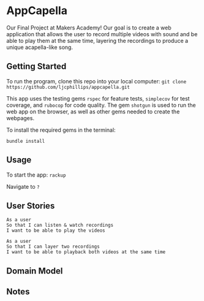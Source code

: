 # AppCapella

Our Final Project at Makers Academy! Our goal is to create a web application that allows the user to record multiple videos with sound and be able to play them at the same time, layering the recordings to produce a unique acapella-like song.

## Getting Started
To run the program, clone this repo into your local computer:
`git clone https://github.com/ljcphillips/appcapella.git`

This app uses the testing gems `rspec` for feature tests, `simplecov` for test coverage, and `rubocop` for code quality. The gem `shotgun` is used to run the web app on the browser, as well as other gems needed to create the webpages.

To install the required gems in the terminal:
```
bundle install
```

## Usage
To start the app: `rackup`

Navigate to `?`

## User Stories
```
As a user
So that I can listen & watch recordings
I want to be able to play the videos
```
```
As a user
So that I can layer two recordings
I want to be able to playback both videos at the same time
```

## Domain Model

## Notes
